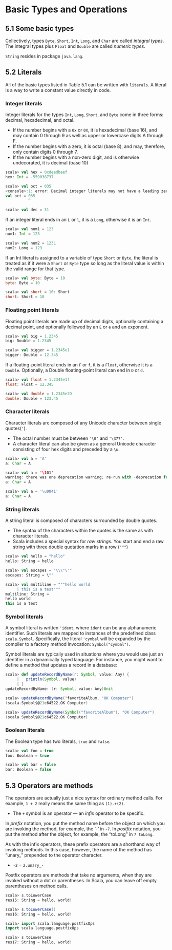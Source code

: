 # Basic Types and Operations

## 5.1 Some basic types

Collectively, types `Byte`, `Short`, `Int`, `Long`, and `Char` are called *integral types*. 
The integral types plus `Float` and `Double` are called *numeric types*.

`String` resides in package `java.lang`.

## 5.2 Literals

All of the basic types listed in Table 5.1 can be written with `literals`.
A literal is a way to write a constant value directly in code.

### Integer literals

Integer literals for the types `Int`, `Long`, `Short`, and `Byte` come in three forms: decimal, hexadecimal, and octal. 
- If the number begins with a `0x` or `0X`, it is hexadecimal (base 16), and may contain 0 through 9 as well as upper or lowercase digits A through F.
- If the number begins with a zero, it is octal (base 8), and may, therefore, only contain digits 0 through 7.
- If the number begins with a non-zero digit, and is otherwise undecorated, it is decimal (base 10)

```scala
scala> val hex = 0xdeadbeef
hex: Int = -559038737

scala> val oct = 035
<console>:1: error: Decimal integer literals may not have a leading zero. (Octal syntax is obsolete.)
val oct = 035
          ^

scala> val dec = 31
```

If an integer literal ends in an `L` or `l`, it is a `Long`, otherwise it is an `Int`. 

```scala
scala> val num1 = 123
num1: Int = 123

scala> val num2 = 123L
num2: Long = 123
```

If an Int literal is assigned to a variable of type `Short` or `Byte`, the literal is treated as if it were a `Short` or `Byte` type so long as the literal value is within the valid range for that type.

```scala
scala> val byte: Byte = 10
byte: Byte = 10

scala> val short = 10: Short
short: Short = 10
```

### Floating point literals

Floating point literals are made up of decimal digits, optionally containing a decimal point, and optionally followed by an `E` or `e` and an exponent.

```scala
scala> val big = 1.2345
big: Double = 1.2345

scala> val bigger = 1.2345e1
bigger: Double = 12.345
```

If a floating-point literal ends in an `F` or `f`, it is a `Float`, otherwise it is a `Double`. Optionally, a Double floating-point literal can end in `D` or `d`.

```scala
scala> val float = 1.2345e1f
float: Float = 12.345

scala> val double = 1.2345e2D
double: Double = 123.45
```

### Character literals

Character literals are composed of any Unicode character between single quotes(`'`).
- The octal number must be between `'\0'` and `'\377'`.
- A character literal can also be given as a general Unicode character consisting of four hex digits and preceded by a `\u`.

```scala
scala> val a = 'A'
a: Char = A

scala> val a = '\101'
warning: there was one deprecation warning; re-run with -deprecation for details
a: Char = A

scala> val a = '\u0041'
a: Char = A
```

### String literals

A string literal is composed of characters surrounded by double quotes.
- The syntax of the characters within the quotes is the same as with character literals.
- Scala includes a special syntax for *raw strings*. You start and end a raw string with three double quotation marks in a row (`"""`)

```scala
scala> val hello = "hello"
hello: String = hello

scala> val escapes = "\\\"\'"
escapes: String = \"'

scala> val multiline = """hello world
     | this is a test"""
multiline: String =
hello world
this is a test
```

### Symbol literals

A symbol literal is written `'ident`, where `ident` can be any alphanumeric identifier. Such literals are mapped to instances of the predefined class `scala.Symbol`. Specifically, the literal `'cymbal` will be expanded by the compiler to a factory method invocation: `Symbol("cymbal")`.

Symbol literals are typically used in situations where you would use just an identifier in a dynamically typed language. For instance, you might want to define a method that updates a record in a database:

```scala
scala> def updateRecordByName(r: Symbol, value: Any) {
     |   println(Symbol, value)
     | }
updateRecordByName: (r: Symbol, value: Any)Unit

scala> updateRecordByName('favoriteAlbum, "OK Computer")
(scala.Symbol$@21c64522,OK Computer)

scala> updateRecordByName(Symbol("favoriteAlbum"), "OK Computer")
(scala.Symbol$@21c64522,OK Computer)
```

### Boolean literals

The Boolean type has two literals, `true` and `false`.

```scala
scala> val foo = true
foo: Boolean = true

scala> val bar = false
bar: Boolean = false
```

## 5.3 Operators are methods

The operators are actually just a nice syntax for ordinary method calls. For example, `1 + 2` really means the same thing as `(1).+(2)`.
- The `+` symbol is an operator — an *infix* operator to be specific.

In *prefix* notation, you put the method name before the object on which you are invoking the method, for example, the ‘-’ in `-7`. In *postfix* notation, you put the method after the object, for example, the “toLong” in `7 toLong`.

As with the infix operators, these prefix operators are a shorthand way of invoking methods. In this case, however, the name of the method has “unary_” prepended to the operator character.
- `-2` = `2.unary_-`

Postfix operators are methods that take no arguments, when they are invoked without a dot or parentheses. In Scala, you can leave off empty parentheses on method calls.
```scala
scala> s.toLowerCase
res15: String = hello, world!

scala> s.toLowerCase()
res16: String = hello, world!

scala> import scala.language.postfixOps
import scala.language.postfixOps

scala> s toLowerCase
res17: String = hello, world!
```
